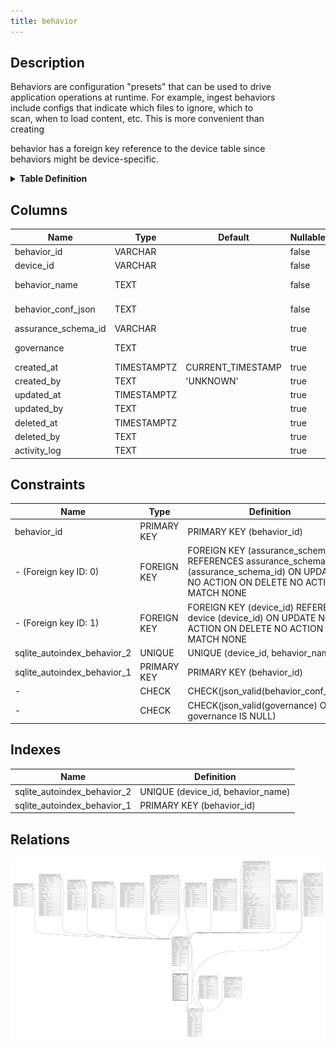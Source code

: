 ```yaml
---
title: behavior
---
```


## Description

Behaviors are configuration "presets" that can be used to drive\
application operations at runtime. For example, ingest behaviors\
include configs that indicate which files to ignore, which to\
scan, when to load content, etc. This is more convenient than\
creating

behavior has a foreign key reference to the device table since\
behaviors might be device-specific.

<details>
<summary><strong>Table Definition</strong></summary>

```sql
CREATE TABLE "behavior" (
    "behavior_id" VARCHAR PRIMARY KEY NOT NULL,
    "device_id" VARCHAR NOT NULL,
    "behavior_name" TEXT NOT NULL,
    "behavior_conf_json" TEXT CHECK(json_valid(behavior_conf_json)) NOT NULL,
    "assurance_schema_id" VARCHAR,
    "governance" TEXT CHECK(json_valid(governance) OR governance IS NULL),
    "created_at" TIMESTAMPTZ DEFAULT CURRENT_TIMESTAMP,
    "created_by" TEXT DEFAULT 'UNKNOWN',
    "updated_at" TIMESTAMPTZ,
    "updated_by" TEXT,
    "deleted_at" TIMESTAMPTZ,
    "deleted_by" TEXT,
    "activity_log" TEXT,
    FOREIGN KEY("device_id") REFERENCES "device"("device_id"),
    FOREIGN KEY("assurance_schema_id") REFERENCES "assurance_schema"("assurance_schema_id"),
    UNIQUE("device_id", "behavior_name")
)
```

</details>

## Columns

| Name                | Type        | Default           | Nullable | Children                                                                            | Parents                                                       | Comment                                                                                      |
| ------------------- | ----------- | ----------------- | -------- | ----------------------------------------------------------------------------------- | ------------------------------------------------------------- | -------------------------------------------------------------------------------------------- |
| behavior_id         | VARCHAR     |                   | false    | [ur_ingest_session](/docs/standard-library/rssd-schema/ur_ingest_session) |                                                               | {"isSqlDomainZodDescrMeta":true,"isVarChar":true}                                            |
| device_id           | VARCHAR     |                   | false    |                                                                                     | [device](/docs/standard-library/rssd-schema/device) | {"isSqlDomainZodDescrMeta":true,"isVarChar":true}                                            |
| behavior_name       | TEXT        |                   | false    |                                                                                     |                                                               | Arbitrary but unique per-device behavior name (e.g. ingest::xyz)                             |
| behavior_conf_json  | TEXT        |                   | false    |                                                                                     |                                                               | Configuration, settings, parameters, etc. describing the behavior (JSON, behavior-dependent) |
| assurance_schema_id | VARCHAR     |                   | true     |                                                                                     |                                                               | {"isSqlDomainZodDescrMeta":true,"isVarChar":true}                                            |
| governance          | TEXT        |                   | true     |                                                                                     |                                                               | Descriptions or other "governance" details (JSON, behavior-dependent)                        |
| created_at          | TIMESTAMPTZ | CURRENT_TIMESTAMP | true     |                                                                                     |                                                               |                                                                                              |
| created_by          | TEXT        | 'UNKNOWN'         | true     |                                                                                     |                                                               |                                                                                              |
| updated_at          | TIMESTAMPTZ |                   | true     |                                                                                     |                                                               |                                                                                              |
| updated_by          | TEXT        |                   | true     |                                                                                     |                                                               |                                                                                              |
| deleted_at          | TIMESTAMPTZ |                   | true     |                                                                                     |                                                               |                                                                                              |
| deleted_by          | TEXT        |                   | true     |                                                                                     |                                                               |                                                                                              |
| activity_log        | TEXT        |                   | true     |                                                                                     |                                                               | {"isSqlDomainZodDescrMeta":true,"isJsonSqlDomain":true}                                      |

## Constraints

| Name                        | Type        | Definition                                                                                                                             |
| --------------------------- | ----------- | -------------------------------------------------------------------------------------------------------------------------------------- |
| behavior_id                 | PRIMARY KEY | PRIMARY KEY (behavior_id)                                                                                                              |
| - (Foreign key ID: 0)       | FOREIGN KEY | FOREIGN KEY (assurance_schema_id) REFERENCES assurance_schema (assurance_schema_id) ON UPDATE NO ACTION ON DELETE NO ACTION MATCH NONE |
| - (Foreign key ID: 1)       | FOREIGN KEY | FOREIGN KEY (device_id) REFERENCES device (device_id) ON UPDATE NO ACTION ON DELETE NO ACTION MATCH NONE                               |
| sqlite_autoindex_behavior_2 | UNIQUE      | UNIQUE (device_id, behavior_name)                                                                                                      |
| sqlite_autoindex_behavior_1 | PRIMARY KEY | PRIMARY KEY (behavior_id)                                                                                                              |
| -                           | CHECK       | CHECK(json_valid(behavior_conf_json))                                                                                                  |
| -                           | CHECK       | CHECK(json_valid(governance) OR governance IS NULL)                                                                                    |

## Indexes

| Name                        | Definition                        |
| --------------------------- | --------------------------------- |
| sqlite_autoindex_behavior_2 | UNIQUE (device_id, behavior_name) |
| sqlite_autoindex_behavior_1 | PRIMARY KEY (behavior_id)         |

## Relations

![er](../../../../../../assets/images/content/docs/standard-library/rssd-schema/behavior.svg)
